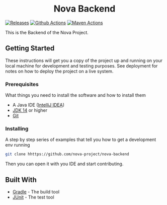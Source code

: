 <h1 align="center">Nova Backend</h1>

[![Releases](https://badge.fury.io/gh/nova-project%2Fnova-backend.svg)](https://github.com/nova-project/nova-backend/releases)
[![Github Actions](https://github.com/nova-project/nova-backend/workflows/Docker%20Push/badge.svg)](https://github.com/nova-project/nova-backend/actions)
[![Maven Actions](https://github.com/nova-project/nova-backend/workflows/Maven%20Push/badge.svg)](https://github.com/nova-project/nova-backend/actions)

This is the Backend of the Nova Project.

## Getting Started

These instructions will get you a copy of the project up and running on your local machine for development and testing purposes. See deployment for notes on how to deploy the project on a live system.

### Prerequisites

What things you need to install the software and how to install them

* A Java IDE ([IntelliJ IDEA](https://www.jetbrains.com/idea/))
* [JDK 14](https://adoptopenjdk.net/index.html) or higher
* [Git](https://git-scm.com/)

### Installing

A step by step series of examples that tell you how to get a development env running

```sh
git clone hhttps://github.com/nova-project/nova-backend
```

Then you can open it with you IDE and start contributing.

## Built With

* [Gradle](https://gradle.org/) - The build tool
* [JUnit](https://junit.org/) - The test tool

